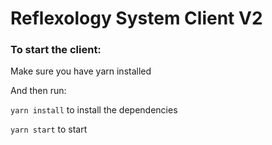 # Reflexology System Client V2

### To start the client:

Make sure you have yarn installed

And then run:

`yarn install` to install the dependencies

`yarn start` to start
